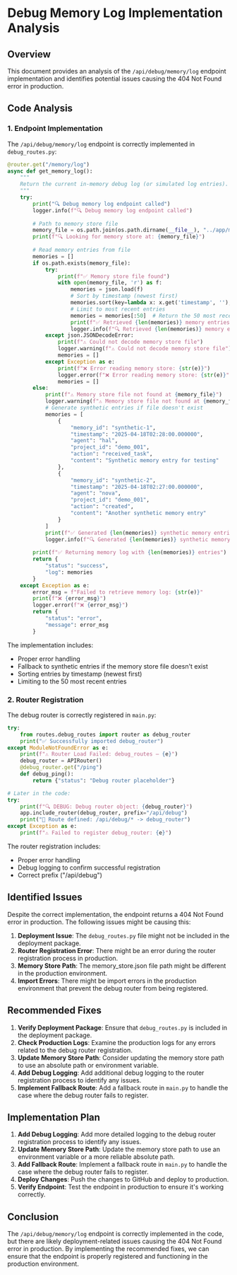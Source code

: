# Debug Memory Log Implementation Analysis

## Overview

This document provides an analysis of the `/api/debug/memory/log` endpoint implementation and identifies potential issues causing the 404 Not Found error in production.

## Code Analysis

### 1. Endpoint Implementation

The `/api/debug/memory/log` endpoint is correctly implemented in `debug_routes.py`:

```python
@router.get("/memory/log")
async def get_memory_log():
    """
    Return the current in-memory debug log (or simulated log entries).
    """
    try:
        print("🔍 Debug memory log endpoint called")
        logger.info(f"🔍 Debug memory log endpoint called")
        
        # Path to memory store file
        memory_file = os.path.join(os.path.dirname(__file__), "../app/modules/memory_store.json")
        print(f"🔍 Looking for memory store at: {memory_file}")
        
        # Read memory entries from file
        memories = []
        if os.path.exists(memory_file):
            try:
                print(f"✅ Memory store file found")
                with open(memory_file, 'r') as f:
                    memories = json.load(f)
                    # Sort by timestamp (newest first)
                    memories.sort(key=lambda x: x.get('timestamp', ''), reverse=True)
                    # Limit to most recent entries
                    memories = memories[:50]  # Return the 50 most recent entries
                    print(f"✅ Retrieved {len(memories)} memory entries")
                    logger.info(f"🔍 Retrieved {len(memories)} memory entries")
            except json.JSONDecodeError:
                print(f"⚠️ Could not decode memory store file")
                logger.warning(f"⚠️ Could not decode memory store file")
                memories = []
            except Exception as e:
                print(f"❌ Error reading memory store: {str(e)}")
                logger.error(f"❌ Error reading memory store: {str(e)}")
                memories = []
        else:
            print(f"⚠️ Memory store file not found at {memory_file}")
            logger.warning(f"⚠️ Memory store file not found at {memory_file}")
            # Generate synthetic entries if file doesn't exist
            memories = [
                {
                    "memory_id": "synthetic-1",
                    "timestamp": "2025-04-18T02:28:00.000000",
                    "agent": "hal",
                    "project_id": "demo_001",
                    "action": "received_task",
                    "content": "Synthetic memory entry for testing"
                },
                {
                    "memory_id": "synthetic-2",
                    "timestamp": "2025-04-18T02:27:00.000000",
                    "agent": "nova",
                    "project_id": "demo_001",
                    "action": "created",
                    "content": "Another synthetic memory entry"
                }
            ]
            print(f"✅ Generated {len(memories)} synthetic memory entries")
            logger.info(f"🔍 Generated {len(memories)} synthetic memory entries")
        
        print(f"✅ Returning memory log with {len(memories)} entries")
        return {
            "status": "success",
            "log": memories
        }
    except Exception as e:
        error_msg = f"Failed to retrieve memory log: {str(e)}"
        print(f"❌ {error_msg}")
        logger.error(f"❌ {error_msg}")
        return {
            "status": "error",
            "message": error_msg
        }
```

The implementation includes:
- Proper error handling
- Fallback to synthetic entries if the memory store file doesn't exist
- Sorting entries by timestamp (newest first)
- Limiting to the 50 most recent entries

### 2. Router Registration

The debug router is correctly registered in `main.py`:

```python
try:
    from routes.debug_routes import router as debug_router
    print("✅ Successfully imported debug_router")
except ModuleNotFoundError as e:
    print(f"⚠️ Router Load Failed: debug_routes — {e}")
    debug_router = APIRouter()
    @debug_router.get("/ping")
    def debug_ping():
        return {"status": "Debug router placeholder"}

# Later in the code:
try:
    print(f"🔍 DEBUG: Debug router object: {debug_router}")
    app.include_router(debug_router, prefix="/api/debug")
    print("🧠 Route defined: /api/debug/* -> debug_router")
except Exception as e:
    print(f"⚠️ Failed to register debug_router: {e}")
```

The router registration includes:
- Proper error handling
- Debug logging to confirm successful registration
- Correct prefix ("/api/debug")

## Identified Issues

Despite the correct implementation, the endpoint returns a 404 Not Found error in production. The following issues might be causing this:

1. **Deployment Issue**: The `debug_routes.py` file might not be included in the deployment package.
2. **Router Registration Error**: There might be an error during the router registration process in production.
3. **Memory Store Path**: The memory_store.json file path might be different in the production environment.
4. **Import Errors**: There might be import errors in the production environment that prevent the debug router from being registered.

## Recommended Fixes

1. **Verify Deployment Package**: Ensure that `debug_routes.py` is included in the deployment package.
2. **Check Production Logs**: Examine the production logs for any errors related to the debug router registration.
3. **Update Memory Store Path**: Consider updating the memory store path to use an absolute path or environment variable.
4. **Add Debug Logging**: Add additional debug logging to the router registration process to identify any issues.
5. **Implement Fallback Route**: Add a fallback route in `main.py` to handle the case where the debug router fails to register.

## Implementation Plan

1. **Add Debug Logging**: Add more detailed logging to the debug router registration process to identify any issues.
2. **Update Memory Store Path**: Update the memory store path to use an environment variable or a more reliable absolute path.
3. **Add Fallback Route**: Implement a fallback route in `main.py` to handle the case where the debug router fails to register.
4. **Deploy Changes**: Push the changes to GitHub and deploy to production.
5. **Verify Endpoint**: Test the endpoint in production to ensure it's working correctly.

## Conclusion

The `/api/debug/memory/log` endpoint is correctly implemented in the code, but there are likely deployment-related issues causing the 404 Not Found error in production. By implementing the recommended fixes, we can ensure that the endpoint is properly registered and functioning in the production environment.
